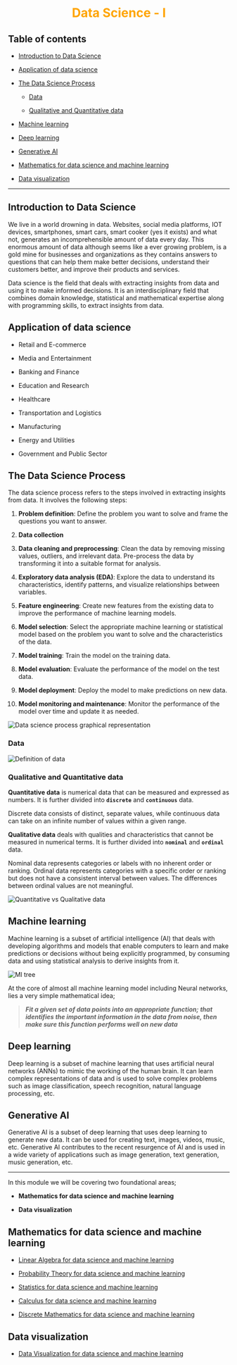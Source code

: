 <h1 align="center" style="color: orange"> Data Science - I </h1>

## Table of contents

- [Introduction to Data Science](#introduction-to-data-science)

- [Application of data science](#application-of-data-science)

- [The Data Science Process](#the-data-science-process)
    - [Data](#data)
    
    - [Qualitative and Quantitative data](#qualitative-and-quantitative-data)

- [Machine learning](#machine-learning)

- [Deep learning](#deep-learning)

- [Generative AI](#generative-ai)

- [Mathematics for data science and machine learning](#mathematics-for-data-science-and-machine-learning)
    
- [Data visualization](#data-visualization)

---

## Introduction to Data Science

We live in a world drowning in data. Websites, social media platforms, IOT devices,  smartphones, smart cars, smart cooker (yes it exists) and what not, generates an incomprehensible amount of data every day. This enormous amount of data although seems like a ever growing problem, is a gold mine for businesses and organizations as they contains answers to questions that can help them make better decisions, understand their customers better, and improve their products and services.

Data science is the field that deals with extracting insights from data and using it to make informed decisions. It is an interdisciplinary field that combines domain knowledge, statistical and mathematical expertise along with programming skills, to extract insights from data.

## Application of data science

- Retail and E-commerce

- Media and Entertainment

- Banking and Finance

- Education and Research

- Healthcare

- Transportation and Logistics

- Manufacturing

- Energy and Utilities

- Government and Public Sector

## The Data Science Process

The data science process refers to the steps involved in extracting insights from data. It involves the following steps:

1. **Problem definition**: Define the problem you want to solve and frame the questions you want to answer.

2. **Data collection**

3. **Data cleaning and preprocessing**: Clean the data by removing missing values, outliers, and irrelevant data. Pre-process the data by transforming it into a suitable format for analysis.

4. **Exploratory data analysis (EDA)**: Explore the data to understand its characteristics, identify patterns, and visualize relationships between variables.

5. **Feature engineering**: Create new features from the existing data to improve the performance of machine learning models.

6. **Model selection**: Select the appropriate machine learning or statistical model based on the problem you want to solve and the characteristics of the data.

7. **Model training**: Train the model on the training data.

8. **Model evaluation**: Evaluate the performance of the model on the test data.

9. **Model deployment**: Deploy the model to make predictions on new data.

10. **Model monitoring and maintenance**: Monitor the performance of the model over time and update it as needed.

![Data science process graphical representation](./img/Data_science_process.png)

### Data

![Definition of data](./img/data_def.png) 

### Qualitative and Quantitative data

**Quantitative data** is numerical data that can be measured and expressed as numbers. It is further divided into **`discrete`** and **`continuous`** data. 

Discrete data consists of distinct, separate values, while continuous data  can take on an infinite number of values within a given range.

**Qualitative data** deals with qualities and characteristics that cannot be measured in numerical terms. It is further divided into **`nominal`** and **`ordinal`** data. 

Nominal data represents categories or labels with no inherent order or ranking. Ordinal data represents categories with a specific order or ranking but does not have a consistent interval between values. The differences between ordinal values are not meaningful. 

![Quantitative vs Qualitative data](./img/Types_of_data.png)

## Machine learning

Machine learning is a subset of artificial intelligence (AI) that deals with developing algorithms and models that enable computers to learn and make predictions or decisions without being explicitly programmed, by consuming data and using statistical analysis to derive insights from it. 

![Ml tree](./img/ml_tree.png)

At the core of almost all machine learning model including Neural networks, lies a very simple mathematical idea; 

> **_Fit a given set of data points into an appropriate function; that identifies the important information in the data from noise, then make sure this function performs well on new data_**

## Deep learning

Deep learning is a subset of machine learning that uses artificial neural networks (ANNs) to mimic the working of the human brain. It can learn complex representations of data and is used to solve complex problems such as image classification, speech recognition, natural language processing, etc.

## Generative AI

Generative AI is a subset of deep learning that uses deep learning to generate new data. It can be used for creating text,  images, videos, music, etc. Generative AI contributes to the recent resurgence of AI and is used in a wide variety of applications such as image generation, text generation, music generation, etc.

--- 

In this module we will be covering two foundational areas;

- **Mathematics for data science and machine learning**

- **Data visualization** 


## Mathematics for data science and machine learning

- [Linear Algebra for data science and machine learning](./Linear_algebra.md)

- [Probability Theory for data science and machine learning](./Probability.md)

- [Statistics for data science and machine learning](./Statistics.md)

- [Calculus for data science and machine learning](./Calculus.md)

- [Discrete Mathematics for data science and machine learning](./Discrete_Mathematics.md)

## Data visualization

- [Data Visualization for data science and machine learning](./Data_visualization.md)
